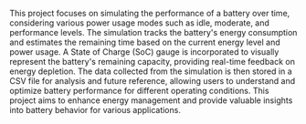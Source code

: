This project focuses on simulating the performance of a battery over time, considering various
power usage modes such as idle, moderate, and performance levels. The simulation tracks the
battery's energy consumption and estimates the remaining time based on the current energy level
and power usage. A State of Charge (SoC) gauge is incorporated to visually represent the battery's
remaining capacity, providing real-time feedback on energy depletion. The data collected from the
simulation is then stored in a CSV file for analysis and future reference, allowing users to
understand and optimize battery performance for different operating conditions. This project aims
to enhance energy management and provide valuable insights into battery behavior for various
applications.
